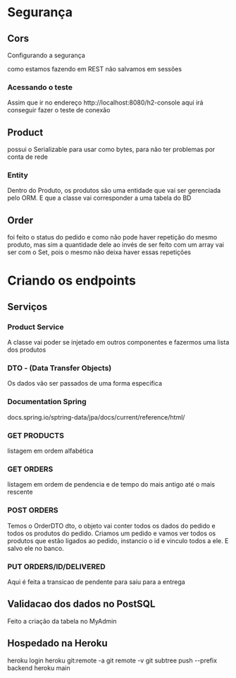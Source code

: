# Segurança

## Cors	

Configurando a segurança

como estamos fazendo em REST não salvamos em sessões

### Acessando o teste

Assim que ir no endereço http://localhost:8080/h2-console aqui irá conseguir fazer o teste de conexão

## Product

possui o Serializable para usar como bytes, para não ter problemas por conta de rede

### Entity

Dentro do Produto, os produtos são uma entidade que vai ser gerenciada pelo ORM. E que a classe vai corresponder a uma tabela do BD

## Order

foi feito o status do pedido e como não pode haver repetição do mesmo produto, mas sim a quantidade dele ao invés de ser feito com um array vai ser com o Set, pois o mesmo não deixa haver essas repetições

# Criando os endpoints

## Serviços

### Product Service

A classe vai poder se injetado em outros componentes e fazermos uma lista dos produtos


### DTO - (Data Transfer Objects)

Os dados vão ser passados de uma forma especifica 

### Documentation Spring

docs.spring.io/sptring-data/jpa/docs/current/reference/html/

### GET PRODUCTS

listagem em ordem alfabética

### GET ORDERS

listagem em ordem de pendencia e de tempo do mais antigo até o mais rescente

### POST ORDERS

Temos o OrderDTO dto, o objeto vai conter todos os dados do pedido e todos os produtos do pedido. Criamos um pedido e vamos ver todos os produtos que estão ligados ao pedido, instancio o id e vinculo todos a ele. E salvo ele no banco.

### PUT ORDERS/ID/DELIVERED

Aqui é feita a transicao de pendente para saiu para a entrega

## Validacao dos dados no PostSQL

Feito a criação da tabela no MyAdmin 


## Hospedado na Heroku

heroku login
heroku git:remote -a <nome-do-app>
git remote -v
git subtree push --prefix backend heroku main